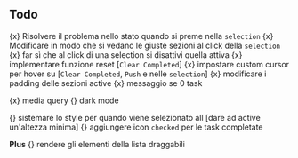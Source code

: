 ## Todo

{x} Risolvere il problema nello stato quando si preme nella `selection`
{x} Modificare in modo che si vedano le giuste sezioni al click della `selection`
{x} far sì che al click di una selection si disattivi quella attiva
{x} implementare funzione reset [`Clear Completed`]
{x} impostare custom cursor per hover su [`Clear Completed`, `Push` e nelle `selection`]
{x} modificare i padding delle sezioni active
{x} messaggio se 0 task

{x} media query
{} dark mode

{} sistemare lo style per quando viene selezionato all [dare ad active un'altezza minima]
{} aggiungere icon `checked` per le task completate

**Plus**
{} rendere gli elementi della lista draggabili
